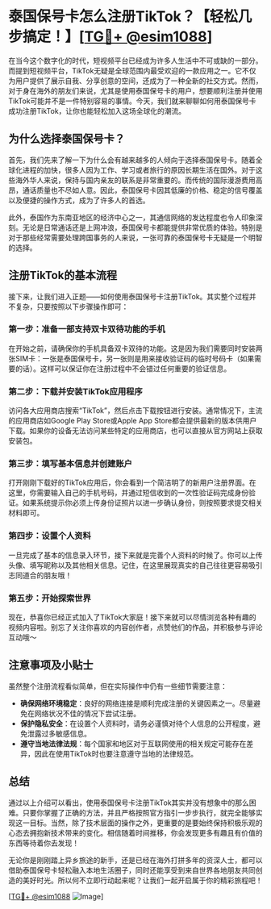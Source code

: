 # 泰国保号卡怎么注册TikTok？【轻松几步搞定！】[[TG💪+ @esim1088](https://t.me/s/esim1088)]

在当今这个数字化的时代，短视频平台已经成为许多人生活中不可或缺的一部分。而提到短视频平台，TikTok无疑是全球范围内最受欢迎的一款应用之一。它不仅为用户提供了展示自我、分享创意的空间，还成为了一种全新的社交方式。然而，对于身在海外的朋友们来说，尤其是使用泰国保号卡的用户，想要顺利注册并使用TikTok可能并不是一件特别容易的事情。今天，我们就来聊聊如何用泰国保号卡成功注册TikTok，让你也能轻松加入这场全球化的潮流。

## 为什么选择泰国保号卡？

首先，我们先来了解一下为什么会有越来越多的人倾向于选择泰国保号卡。随着全球化进程的加快，很多人因为工作、学习或者旅行的原因长期生活在国外。对于这些海外华人来说，保持与国内亲友的联系是非常重要的。而传统的国际漫游费用高昂，通话质量也不尽如人意。因此，泰国保号卡因其低廉的价格、稳定的信号覆盖以及便捷的操作方式，成为了许多人的首选。

此外，泰国作为东南亚地区的经济中心之一，其通信网络的发达程度也令人印象深刻。无论是日常通话还是上网冲浪，泰国保号卡都能提供非常优质的体验。特别是对于那些经常需要处理跨国事务的人来说，一张可靠的泰国保号卡无疑是一个明智的选择。

## 注册TikTok的基本流程

接下来，让我们进入正题——如何使用泰国保号卡注册TikTok。其实整个过程并不复杂，只要按照以下步骤操作即可：

### 第一步：准备一部支持双卡双待功能的手机

在开始之前，请确保你的手机具备双卡双待的功能。这是因为我们需要同时安装两张SIM卡：一张是泰国保号卡，另一张则是用来接收验证码的临时号码卡（如果需要的话）。这样可以保证你在注册过程中不会错过任何重要的验证信息。

### 第二步：下载并安装TikTok应用程序

访问各大应用商店搜索“TikTok”，然后点击下载按钮进行安装。通常情况下，主流的应用商店如Google Play Store或Apple App Store都会提供最新的版本供用户下载。如果你的设备无法访问某些特定的应用商店，也可以直接从官方网站上获取安装包。

### 第三步：填写基本信息并创建账户

打开刚刚下载好的TikTok应用后，你会看到一个简洁明了的新用户注册界面。在这里，你需要输入自己的手机号码，并通过短信收到的一次性验证码完成身份验证。如果系统提示你必须上传身份证照片以进一步确认身份，则按照要求提交相关材料即可。

### 第四步：设置个人资料

一旦完成了基本的信息录入环节，接下来就是完善个人资料的时候了。你可以上传头像、填写昵称以及其他相关信息。记住，在这里展现真实的自己往往更容易吸引志同道合的朋友哦！

### 第五步：开始探索世界

现在，恭喜你已经正式加入了TikTok大家庭！接下来就可以尽情浏览各种有趣的视频内容啦。别忘了关注你喜欢的内容创作者，点赞他们的作品，并积极参与评论互动哦～

## 注意事项及小贴士

虽然整个注册流程看似简单，但在实际操作中仍有一些细节需要注意：

- **确保网络环境稳定**：良好的网络连接是顺利完成注册的关键因素之一。尽量避免在网络状况不佳的情况下尝试注册。
- **保护隐私安全**：在设置个人资料时，请务必谨慎对待个人信息的公开程度，避免泄露过多敏感信息。
- **遵守当地法律法规**：每个国家和地区对于互联网使用的相关规定可能存在差异，因此在使用TikTok时也要注意遵守当地的法律规范。

## 总结

通过以上介绍可以看出，使用泰国保号卡注册TikTok其实并没有想象中的那么困难。只要你掌握了正确的方法，并且严格按照官方指引一步步执行，就完全能够实现这一目标。当然，除了技术层面的操作之外，更重要的是要始终保持积极乐观的心态去拥抱新技术带来的变化。相信随着时间推移，你会发现更多有趣且有价值的东西等待着你去发现！

无论你是刚刚踏上异乡旅途的新手，还是已经在海外打拼多年的资深人士，都可以借助泰国保号卡轻松融入本地生活圈子，同时还能享受到来自世界各地朋友共同创造的美好时光。所以何不立即行动起来呢？让我们一起开启属于你的精彩旅程吧！

[[TG💪+ @esim1088](https://t.me/s/esim1088) ![Image](https://i.postimg.cc/4NQfJmqS/Snipaste-2025-05-13-00-14-12.png)]